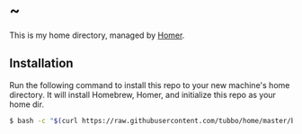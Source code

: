 # ~

This is my home directory, managed by [Homer][homer].

[Homer]: http://github.com/tubbo/homer

## Installation

Run the following command to install this repo to your new machine's
home directory. It will install Homebrew, Homer, and initialize this
repo as your home dir.

```bash
$ bash -c "$(curl https://raw.githubusercontent.com/tubbo/home/master/bin/bootstrap.sh)"
```

